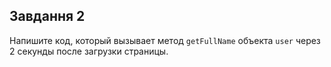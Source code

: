 ## Завдання 2

Напишите код, который вызывает метод `getFullName` объекта `user` через 2 секунды после загрузки страницы.


